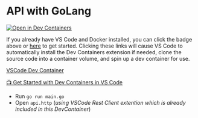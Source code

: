 # API with GoLang
[![Open in Dev Containers](https://img.shields.io/static/v1?label=Dev%20Containers&message=Open&color=blue)](https://vscode.dev/redirect?url=vscode://ms-vscode-remote.remote-containers/cloneInVolume?url=https://github.com/microsoft/go-postgres)

If you already have VS Code and Docker installed, you can click the badge above or [here](https://vscode.dev/redirect?url=vscode://ms-vscode-remote.remote-containers/cloneInVolume?url=https://github.com/microsoft/go-postgres) to get started. Clicking these links will cause VS Code to automatically install the Dev Containers extension if needed, clone the source code into a container volume, and spin up a dev container for use.

[VSCode Dev Container](https://code.visualstudio.com/docs/devcontainers/create-dev-container)

[📺 Get Started with Dev Containers in VS Code](https://www.youtube.com/watch?v=b1RavPr_878)

- Run `go run main.go`
- Open `api.http` (_using VSCode Rest Client extention which is already included in this DevContainer_)